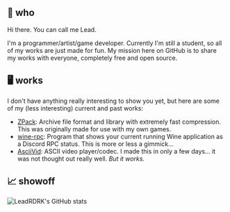 ## 👤 who
Hi there. You can call me Lead.

I'm a programmer/artist/game developer. Currently I'm still a student, so all of my works are just made for fun. My mission here on GitHub is to share my works with everyone, completely free and open source.
## 🖥️ works
I don't have anything really interesting to show you yet, but here are some of my (less interesting) current and past works:
- [ZPack](https://github.com/LeadRDRK/ZPack): Archive file format and library with extremely fast compression. This was originally made for use with my own games.
- [wine-rpc](https://github.com/LeadRDRK/wine-rpc): Program that shows your current running Wine application as a Discord RPC status. This is more or less a gimmick...
- [AsciiVid](https://github.com/LeadRDRK/AsciiVid): ASCII video player/codec. I made this in only a few days... it was not thought out really well. *But it works.*
## 📈 showoff
![LeadRDRK's GitHub stats](https://github-readme-stats.vercel.app/api?username=LeadRDRK&show_icons=true&theme=github_dark)
